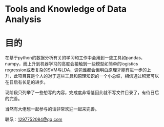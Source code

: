 # Tools and Knowledge of Data Analysis
 # 目的

在基于python的数据分析有关的学习和工作中会用到一些工具如pandas，numpy，而上升到机器学习的高度会接触到一些模型如简单的logistics regression或者复杂的SVM与LDA，调包谁都会但明白原理才能有进一步的上升，此项目算是个人的对于这些工具和原理知识的一个小总结，相信通过积累可以在日后有长足的进步。

现阶段只列举了一些想写的内容，完成度非常低因此就不写文件目录了，有待日后的完善。

当然有大佬想一起参与的话非常欢迎一起来完善。

联系：1297752084@qq.com

